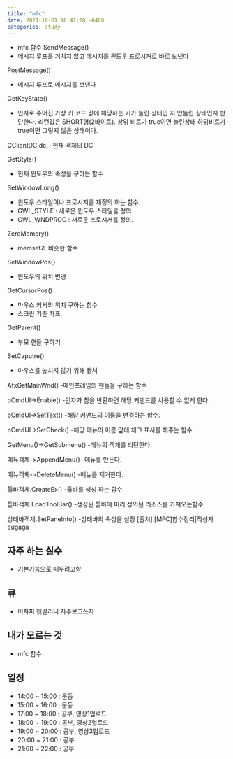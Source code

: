 ```yaml
---
title: "mfc"
date: 2021-10-01 16:41:28 -0400
categories: study
---
```

 - mfc 함수
SendMessage()
 - 메시지 루프를 거치지 않고
   메시지를 윈도우 프로시져로 바로 보낸다

PostMessage()
 - 메시지 루프로 메시지를 보낸다

GetKeyState()
 - 인자로 주어진 가상 키 코드 값에 해당하는 키가 눌린 상태인
   지 안눌린 상태인지 판단한다.
   리턴값은 SHORT형(2바이트). 상위 비트가 true이면 눌린상태
   하위비트가 true이면 그렇지 않은 상태이다.

CClientDC dc;
 -현재 객체의 DC

GetStyle()
 - 현재 윈도우의 속성을 구하는 함수

SetWindowLong()
 - 윈도우 스타일이나 프로시저를 재정의 하는 함수.
 - GWL_STYLE : 새로운 윈도우 스타일을 정의
 - GWL_WNDPROC : 새로운 프로시저를 정의.

ZeroMemory()
 - memset과 비슷한 함수

SetWindowPos()
 - 윈도우의 위치 변경

GetCursorPos()
 - 마우스 커서의 위치 구하는 함수
 - 스크린 기준 좌표

GetParent()
 - 부모 핸들 구하기

SetCaputre()
 - 마우스를 놓치지 않기 위해 캡쳐

AfxGetMainWnd()
 -메인프레임의 핸들을 구하는 함수

pCmdUI->Enable()
 -인자가 참을 반환하면 해당 커맨드를 사용할 수 없게 한다.

pCmdUI->SetText()
 -해당 커맨드의 이름을 변경하는 함수.

pCmdUI->SetCheck()
 -해당 메뉴의 이름 앞에 체크 표시를 해주는 함수

GetMenu()->GetSubmenu()
 -메뉴의 객체를 리턴한다.

메뉴객체->AppendMenu()
 -메뉴를 만든다.

메뉴객체->DeleteMenu()
 -메뉴를 제거한다.

툴바객체.CreateEx()
 -툴바를 생성 하는 함수

툴바객체.LoadToolBar()
 -생성된 툴바에 미리 정의된 리소스를 가져오는함수

상태바객체.SetPaneInfo()
 -상태바의 속성을 설정
[출처] [MFC]함수정리|작성자 eugaga

## 자주 하는 실수
  - 기본기능으로 때우려고함
## 큐
  - 어차피 헷갈리니 자주보고쓰자
## 내가 모르는 것
  - mfc 함수
   
## 일정    
- 14:00 ~ 15:00 : 운동
- 15:00 ~ 16:00 : 운동
- 17:00 ~ 18:00 : 공부, 영상1업로드
- 18:00 ~ 19:00 : 공부, 영상2업로드
- 19:00 ~ 20:00 : 공부, 영상3업로드
- 20:00 ~ 21:00 : 공부
- 21:00 ~ 22:00 : 공부
